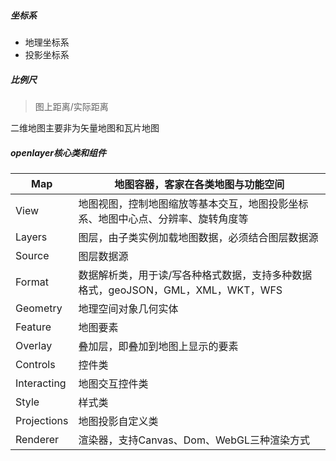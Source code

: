 ##### 坐标系

+ 地理坐标系
+ 投影坐标系

##### 比例尺

> 图上距离/实际距离

二维地图主要非为矢量地图和瓦片地图



##### openlayer核心类和组件

| Map         | 地图容器，客家在各类地图与功能空间                           |
| ----------- | ------------------------------------------------------------ |
| View        | 地图视图，控制地图缩放等基本交互，地图投影坐标系、地图中心点、分辨率、旋转角度等 |
| Layers      | 图层，由子类实例加载地图数据，必须结合图层数据源             |
| Source      | 图层数据源                                                   |
| Format      | 数据解析类，用于读/写各种格式数据，支持多种数据格式，geoJSON，GML，XML，WKT，WFS |
| Geometry    | 地理空间对象几何实体                                         |
| Feature     | 地图要素                                                     |
| Overlay     | 叠加层，即叠加到地图上显示的要素                             |
| Controls    | 控件类                                                       |
| Interacting | 地图交互控件类                                               |
| Style       | 样式类                                                       |
| Projections | 地图投影自定义类                                             |
| Renderer    | 渲染器，支持Canvas、Dom、WebGL三种渲染方式                   |

